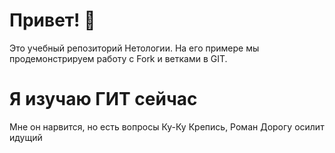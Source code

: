 # Привет! 👋

Это учебный репозиторий Нетологии. На его примере мы продемонстрируем работу с Fork и ветками в GIT. 
# Я изучаю ГИТ сейчас
Мне он нарвится, но есть вопросы
Ку-Ку
Крепись, Роман
Дорогу осилит идущий
